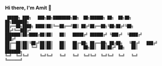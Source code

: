 ### Hi there, I'm Amit 👋
```
 █████╗ ███╗   ███╗██╗████████╗██╗  ██╗██████╗ ██╗  ██╗██╗   ██╗███████╗
██╔══██╗████╗ ████║██║╚══██╔══╝██║ ██╔╝██╔══██╗╚██╗██╔╝╚██╗ ██╔╝╚══███╔╝
███████║██╔████╔██║██║   ██║   █████╔╝ ██████╔╝ ╚███╔╝  ╚████╔╝   ███╔╝ 
██╔══██║██║╚██╔╝██║██║   ██║   ██╔═██╗ ██╔══██╗ ██╔██╗   ╚██╔╝   ███╔╝  
██║  ██║██║ ╚═╝ ██║██║   ██║   ██║  ██╗██║  ██║██╔╝ ██╗   ██║   ███████╗
╚═╝  ╚═╝╚═╝     ╚═╝╚═╝   ╚═╝   ╚═╝  ╚═╝╚═╝  ╚═╝╚═╝  ╚═╝   ╚═╝   ╚══════╝
```
                                                                            

<!--
**amitkrxyz/amitkrxyz** is a ✨ _special_ ✨ repository because its `README.md` (this file) appears on your GitHub profile.

Here are some ideas to get you started:

- 🔭 I’m currently working on ...
- 🌱 I’m currently learning ...
- 👯 I’m looking to collaborate on ...
- 🤔 I’m looking for help with ...
- 💬 Ask me about ...
- 📫 How to reach me: ...
- 😄 Pronouns: ...
- ⚡ Fun fact: ...
-->
